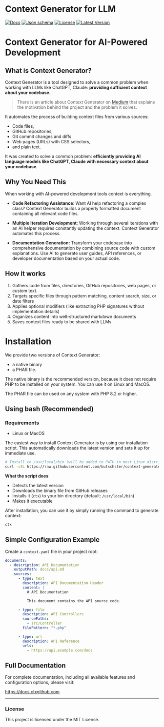 # Context Generator for LLM

<p>
    <a href="https://docs.ctxgithub.com/"><img alt="Docs" src="https://img.shields.io/badge/docs-green"></a>
    <a href="https://raw.githubusercontent.com/butschster/context-generator/refs/heads/main/json-schema.json"><img alt="Json schema" src="https://img.shields.io/badge/json_schema-blue"></a>
    <a href="https://packagist.org/packages/butschster/context-generator"><img alt="License" src="https://img.shields.io/packagist/l/butschster/context-generator"></a>
    <a href="https://packagist.org/packages/butschster/context-generator"><img alt="Latest Version" src="https://img.shields.io/packagist/v/butschster/context-generator"></a>
</p>

# Context Generator for AI-Powered Development

## What is Context Generator?

Context Generator is a tool designed to solve a common problem when working with LLMs like ChatGPT, Claude: **providing
sufficient context about your codebase.**

> There is an article about Context Generator
> on [Medium](https://medium.com/@butschster/context-not-prompts-2-0-the-evolution-9c4a84214784) that explains the
> motivation behind the project and the problem it solves.

It automates the process of building context files from various sources:

- Code files,
- GitHub repositories,
- Git commit changes and diffs
- Web pages (URLs) with CSS selectors,
- and plain text.

It was created to solve a common problem: **efficiently providing AI language models like ChatGPT, Claude with necessary
context about your codebase.**

## Why You Need This

When working with AI-powered development tools context is everything.

- **Code Refactoring Assistance**: Want AI help refactoring a complex class? Context Generator builds a properly
  formatted document containing all relevant code files.

- **Multiple Iteration Development**: Working through several iterations with an AI helper requires constantly updating
  the context. Context Generator automates this process.

- **Documentation Generation:** Transform your codebase into comprehensive documentation by combining source code with
  custom explanations. Use AI to generate user guides, API references, or developer documentation based on your actual
  code.

## How it works

1. Gathers code from files, directories, GitHub repositories, web pages, or custom text.
2. Targets specific files through pattern matching, content search, size, or date filters
3. Applies optional modifiers (like extracting PHP signatures without implementation details)
4. Organizes content into well-structured markdown documents
5. Saves context files ready to be shared with LLMs

# Installation

We provide two versions of Context Generator:

- a native binary
- a PHAR file.

The native binary is the recommended version, because it does not require PHP to be installed on your system. You can
use it on Linux and MacOS.

The PHAR file can be used on any system with PHP 8.2 or higher.

## Using bash (Recommended)

### Requirements

- Linux or MacOS

The easiest way to install Context Generator is by using our installation script. This automatically downloads the
latest version and sets it up for immediate use.

```bash
# Install to /usr/local/bin (will be added to PATH in most Linux distributions)
curl -sSL https://raw.githubusercontent.com/butschster/context-generator/main/download-latest.sh | sh
```

**What the script does**

- Detects the latest version
- Downloads the binary file from GitHub releases
- Installs it (`ctx`) to your bin directory (default: `/usr/local/bin`)
- Makes it executable

After installation, you can use it by simply running the command to generate context:

```bash
ctx
```

## Simple Configuration Example

Create a `context.yaml` file in your project root:

```yaml
documents:
  - description: API Documentation
    outputPath: docs/api.md
    sources:
      - type: text
        description: API Documentation Header
        content: |
          # API Documentation

          This document contains the API source code.

      - type: file
        description: API Controllers
        sourcePaths:
          - src/Controller
        filePattern: "*.php"

      - type: url
        description: API Reference
        urls:
          - https://api.example.com/docs
```

## Full Documentation

For complete documentation, including all available features and configuration options, please visit:

https://docs.ctxgithub.com

---

### License

This project is licensed under the MIT License.
